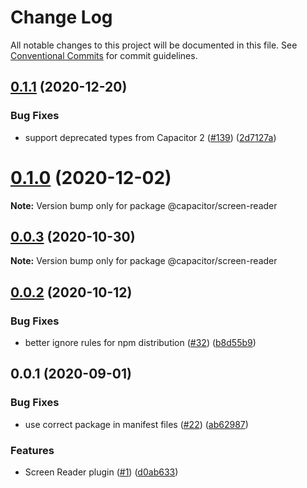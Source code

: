 # Change Log

All notable changes to this project will be documented in this file.
See [Conventional Commits](https://conventionalcommits.org) for commit guidelines.

## [0.1.1](https://github.com/ionic-team/capacitor-plugins/compare/@capacitor/screen-reader@0.1.0...@capacitor/screen-reader@0.1.1) (2020-12-20)


### Bug Fixes

* support deprecated types from Capacitor 2 ([#139](https://github.com/ionic-team/capacitor-plugins/issues/139)) ([2d7127a](https://github.com/ionic-team/capacitor-plugins/commit/2d7127a488e26f0287951921a6db47c49d817336))





# [0.1.0](https://github.com/ionic-team/capacitor-plugins/compare/@capacitor/screen-reader@0.0.3...@capacitor/screen-reader@0.1.0) (2020-12-02)

**Note:** Version bump only for package @capacitor/screen-reader





## [0.0.3](https://github.com/ionic-team/capacitor-plugins/compare/@capacitor/screen-reader@0.0.2...@capacitor/screen-reader@0.0.3) (2020-10-30)

**Note:** Version bump only for package @capacitor/screen-reader





## [0.0.2](https://github.com/ionic-team/capacitor-plugins/compare/@capacitor/screen-reader@0.0.1...@capacitor/screen-reader@0.0.2) (2020-10-12)


### Bug Fixes

* better ignore rules for npm distribution ([#32](https://github.com/ionic-team/capacitor-plugins/issues/32)) ([b8d55b9](https://github.com/ionic-team/capacitor-plugins/commit/b8d55b9233e4ad7b8a1cd41110b4e580fc2a059f))





## 0.0.1 (2020-09-01)


### Bug Fixes

* use correct package in manifest files ([#22](https://github.com/ionic-team/capacitor-plugins/issues/22)) ([ab62987](https://github.com/ionic-team/capacitor-plugins/commit/ab629877e1951f944594f1b23e1bffefcbc783dd))


### Features

* Screen Reader plugin ([#1](https://github.com/ionic-team/capacitor-plugins/issues/1)) ([d0ab633](https://github.com/ionic-team/capacitor-plugins/commit/d0ab63335a3ba1d303dc11e0fc72767200e6390b))
